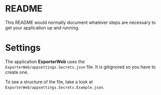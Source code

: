 # README #

This README would normally document whatever steps are necessary to get your application up and running.

# Settings

The application **ExporterWeb** uses the `ExporterWeb/appsettings.Secrets.json` file. It is gitignored so you have to create one.

To see a structure of the file, take a look at `ExporterWeb/appsettings.Secrets.Example.json`.
